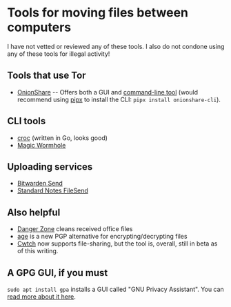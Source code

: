 # Tools for moving files between computers

I have not vetted or reviewed any of these tools. I also do not condone using any of these tools for illegal activity!

## Tools that use Tor
- [OnionShare](https://onionshare.org/) -- Offers both a GUI and [command-line tool](https://docs.onionshare.org/2.4/en/advanced.html#cli) (would recommend using [pipx](https://pypa.github.io/pipx/installation/) to install the CLI: `pipx install onionshare-cli`).

## CLI tools
- [croc](https://github.com/schollz/croc) (written in Go, looks good)
- [Magic Wormhole](https://github.com/magic-wormhole/magic-wormhole) 

## Uploading services
- [Bitwarden Send](https://bitwarden.com/products/send/) 
- [Standard Notes FileSend](https://filesend.standardnotes.org/) 
<!-- - https://send.tresorit.com/ -->

## Also helpful
- [Danger Zone](https://github.com/firstlookmedia/dangerzone) cleans received office files
- [age](https://github.com/FiloSottile/age) is a new PGP alternative for encrypting/decrypting files 
- [Cwtch](https://cwtch.im/) now supports file-sharing, but the tool is, overall, still in beta as of this writing.

## A GPG GUI, if you must

`sudo apt install gpa` installs a GUI called "GNU Privacy Assistant". You can [read more about it here](https://help.ubuntu.com/community/GnuPrivacyGuardHowto#Graphical_Interfaces).
